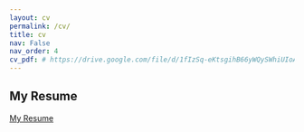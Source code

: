 ```yaml
---
layout: cv
permalink: /cv/
title: cv
nav: False
nav_order: 4
cv_pdf: # https://drive.google.com/file/d/1fIzSq-eKtsgihB66yWQySWhiUIoAvv8q/view?usp=share_link
---
```





## My Resume

[My Resume](https://drive.google.com/file/d/1fIzSq-eKtsgihB66yWQySWhiUIoAvv8q/view?usp=share_link)
